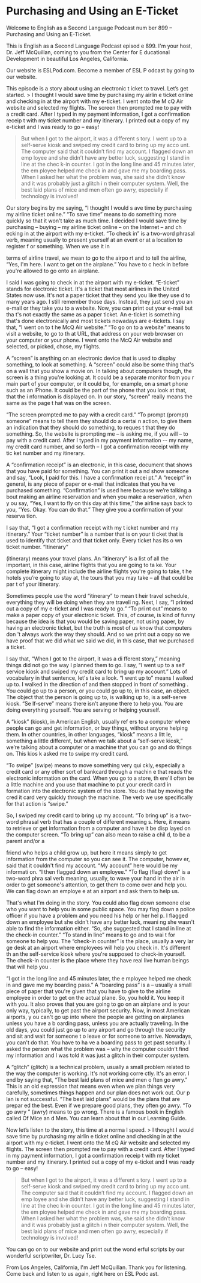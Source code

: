 # Purchasing and Using an E-Ticket

Welcome to English as a Second Language Podcast num ber 899 – Purchasing and Using an E-Ticket.

This is English as a Second Language Podcast episod e 899. I'm your host, Dr. Jeff McQuillan, coming to you from the Center for E ducational Development in beautiful Los Angeles, California.

Our website is ESLPod.com. Become a member of ESL P odcast by going to our website.

This episode is a story about using an electronic t icket to travel. Let’s get started. > I thought I would save time by purchasing my airlin e ticket online and checking in at the airport with my e-ticket.  I went onto the M cQ Air website and selected my flights.  The screen then prompted me to pay with a  credit card.  After I typed in my payment information, I got a confirmation receip t with my ticket number and my itinerary.  I printed out a copy of my e-ticket and I was ready to go – easy!
> But when I got to the airport, it was a different s tory.  I went up to a self-serve kiosk and swiped my credit card to bring up my acco unt.  The computer said that it couldn’t find my account.  I flagged down an emp loyee and she didn’t have any better luck, suggesting I stand in line at the chec k-in counter.
> I got in the long line and 45 minutes later, the em ployee helped me check in and gave me my boarding pass.  When I asked her what the problem was, she said she didn’t know and it was probably just a glitch i n their computer system.
> Well, the best laid plans of mice and men often go awry, especially if technology is involved!

Our story begins by me saying, “I thought I would s ave time by purchasing my airline ticket online.” “To save time” means to do something more quickly so that it won't take as much time. I decided I would save time by purchasing – buying – my airline ticket online – on the Internet – and ch ecking in at the airport with my e-ticket. “To check in” is a two-word phrasal verb,  meaning usually to present yourself at an event or at a location to register f or something. When we use it in

terms of airline travel, we mean to go to the airpo rt and to tell the airline, “Yes, I'm here. I want to get on the airplane.” You have to c heck in before you're allowed to go onto an airplane.

I said I was going to check in at the airport with my e-ticket. “E-ticket” stands for electronic ticket. It's a ticket that most airlines  in the United States now use. It's not a paper ticket that they send you like they use d to many years ago. I still remember those days. Instead, they just send you an  e-mail or they take you to a website. Now, you can print out your e-mail but tha t's not exactly the same as a paper ticket. An e-ticket is something that's done electronically and most tickets nowadays are e-tickets. I say that, “I went on to t he McQ Air website.” “To go on to a website” means to visit a website, to go to th at URL, that address on your web browser on your computer or your phone. I went onto the McQ Air website and selected, or picked, chose, my flights.

A “screen” is anything on an electronic device that  is used to display something, to look at something. A “screen” could also be some thing that's on a wall that you show a movie on. In talking about computers though,  the screen is a thing you're looking at. It could be a separate monitor from you r main part of your computer, or it could be, for example, on a smart phone such as an iPhone. It could be the part of the phone that you look at that, that the i nformation is displayed on. In our story, “screen” really means the same as the page t hat was on the screen.

“The screen prompted me to pay with a credit card.”  “To prompt (prompt) someone” means to tell them they should do a certai n action, to give them an indication that they should do something, to reques t that they do something. So, the website is prompting me – is asking me, if you will – to pay with a credit card. After I typed in my payment information -- my name,  my credit card number, and so forth – I got a confirmation receipt with my tic ket number and my itinerary.

A “confirmation receipt” is an electronic, in this case, document that shows that you have paid for something. You can print it out a nd show someone and say, “Look, I paid for this. I have a confirmation recei pt.” A “receipt” in general, is any piece of paper or e-mail that indicates that you ha ve purchased something. “Confirmation” is used here because we’re talking a bout making an airline reservation and when you make a reservation, when y ou say, “Yes, I want to fly on this day at this time,” the airline says back to  you, “Yes. Okay. You can do that.” They give you a confirmation of your reserva tion.

I say that, “I got a confirmation receipt with my t icket number and my itinerary.” Your “ticket number” is a number that is on your ti cket that is used to identify that ticket and that ticket only. Every ticket has its o wn ticket number. “Itinerary”

(itinerary) means your travel plans. An “itinerary”  is a list of all the important, in this case, airline flights that you are going to ta ke. Your complete itinerary might include the airline flights you're going to take, t he hotels you’re going to stay at, the tours that you may take – all that could be par t of your itinerary.

Sometimes people use the word “itinerary” to mean t heir travel schedule, everything they will be doing when they are traveli ng. Next, I say, “I printed out a copy of my e-ticket and I was ready to go.” “To pri nt out” means to make a paper copy of your electronic ticket. This, of course, is  kind of funny because the idea is that you would be saving paper, not using paper, by  having an electronic ticket, but the truth is most of us know that computers don 't always work the way they should. And so we print out a copy so we have proof  that we did what we said we did, in this case, that we purchased a ticket.

I say that, “When I got to the airport, it was a di fferent story,” meaning things did not go the way I planned them to go. I say, “I went  up to a self service kiosk and swiped my credit card to bring up my account.” Lots  of vocabulary in that sentence, let's take a look. “I went up to” means I  walked up to. I walked in the direction of and then stopped in front of something . You could go up to a person, or you could go up to, in this case, an object. The  object that the person is going up to, is walking up to, is a self-serve kiosk. “Se lf-serve” means there isn't anyone there to help you. You are doing everything yourself. You are serving or helping yourself.

A “kiosk” (kiosk), in American English, usually ref ers to a computer where people can go and get information, or buy things, without anyone helping them. In other countries, in other languages, “kiosk” means a litt le, something a little different, but when we talk about a “self-serve kiosk,” we’re talking about a computer or a machine that you can go and do things on. This kios k asked me to swipe my credit card.

“To swipe” (swipe) means to move something very qui ckly, especially a credit card or any other sort of bankcard through a machin e that reads the electronic information on the card. When you go to a store, th ere'll often be a little machine and you use that machine to put your credit card in formation into the electronic system of the store. You do that by moving the cred it card very quickly through the machine. The verb we use specifically for that action is “swipe.”

So, I swiped my credit card to bring up my account.  “To bring up” is a two-word phrasal verb that has a couple of different meaning s. Here, it means to retrieve or get information from a computer and have it be disp layed on the computer screen. “To bring up” can also mean to raise a chil d, to be a parent and/or a

friend who helps a child grow up, but here it means  simply to get information from the computer so you can see it. The computer, howev er, said that it couldn't find my account. “My account” here would be my informati on. “I then flagged down an employee.” “To flag (flag) down” is a two-word phra sal verb meaning, usually, to wave your hand in the air in order to get someone's  attention, to get them to come over and help you. We can flag down an employe e at an airport and ask them to help us.

That's what I'm doing in the story. You could also flag down someone else who you want to help you in some public space. You may flag down a police officer if you have a problem and you need his help or her hel p. I flagged down an employee but she didn't have any better luck, meani ng she wasn't able to find the information either. “So, she suggested that I stand  in line at the check-in counter.” “To stand in line” means to go and to wai t for someone to help you. The “check-in counter” is the place, usually a very lar ge desk at an airport where employees will help you check in. It's different th an the self-service kiosk where you're supposed to check-in yourself. The check-in counter is the place where they have real live human beings that will help you .

“I got in the long line and 45 minutes later, the e mployee helped me check in and gave me my boarding pass.” A “boarding pass” is a –  usually a small piece of paper that you're given that you have to give to the airline employee in order to get on the actual plane. So, you hold it. You keep it with you. It also proves that you are going to go on an airplane and is your only  way, typically, to get past the airport security. Now, in most American airports, y ou can't go up into where the people are getting on airplanes unless you have a b oarding pass, unless you are actually traveling. In the old days, you could just  go up to any airport and go through the security and sit and wait for someone t o leave or for someone to arrive. Nowadays, you can't do that. You have to ha ve a boarding pass to get past security. I asked the person what the problem was – why the computer couldn't find my information and I was told it was just a glitch in their computer system.

A “glitch” (glitch) is a technical problem, usually  a small problem related to the way the computer is working. It's not working corre ctly. It's an error. I end by saying that, “The best laid plans of mice and men o ften go awry.” This is an old expression that means even when we plan things very  carefully, sometimes things happen and our plan does not work out. Our p lan is not successful. “The best laid plans” would be the plans that are prepar ed the best. Even if we prepare good plans, they often go awry. “To go awry ” (awry) means to go wrong. There is a famous book in English called Of Mice an d Men.  You can learn about that in our Learning Guide.

 Now let’s listen to the story, this time at a norma l speed.  > I thought I would save time by purchasing my airlin e ticket online and checking in at the airport with my e-ticket.  I went onto the M cQ Air website and selected my flights.  The screen then prompted me to pay with a  credit card.  After I typed in my payment information, I got a confirmation receip t with my ticket number and my itinerary.  I printed out a copy of my e-ticket and I was ready to go – easy!
> But when I got to the airport, it was a different s tory.  I went up to a self-serve kiosk and swiped my credit card to bring up my acco unt.  The computer said that it couldn’t find my account.  I flagged down an emp loyee and she didn’t have any better luck, suggesting I stand in line at the chec k-in counter.
> I got in the long line and 45 minutes later, the em ployee helped me check in and gave me my boarding pass.  When I asked her what the problem was, she said she didn’t know and it was probably just a glitch i n their computer system.
> Well, the best laid plans of mice and men often go awry, especially if technology is involved!

You can go on to our website and print out the wond erful scripts by our wonderful scriptwriter, Dr. Lucy Tse.

From Los Angeles, California, I'm Jeff McQuillan. Thank you for listening. Come back and listen to us again, right here on ESL Podc ast.

